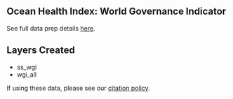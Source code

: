 ## Ocean Health Index: World Governance Indicator

See full data prep details [here](http://ohi-science.github.io/ohiprep_v2020/globalprep/prs_res_wgi/v2020/WGI_dataprep.html).

## Layers Created
* ss_wgi
* wgi_all



If using these data, please see our [citation policy](http://ohi-science.org/citation-policy/).


